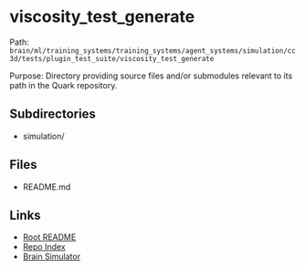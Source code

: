 # viscosity_test_generate

Path: `brain/ml/training_systems/training_systems/agent_systems/simulation/cc3d/tests/plugin_test_suite/viscosity_test_generate`

Purpose: Directory providing source files and/or submodules relevant to its path in the Quark repository.

## Subdirectories
- simulation/

## Files
- README.md

## Links
- [Root README](../../../../../../../../../README.md)
- [Repo Index](../../../../../../../../../repo_index.json)
- [Brain Simulator](../../../../../../../../../brain/architecture/brain_simulator.py)
